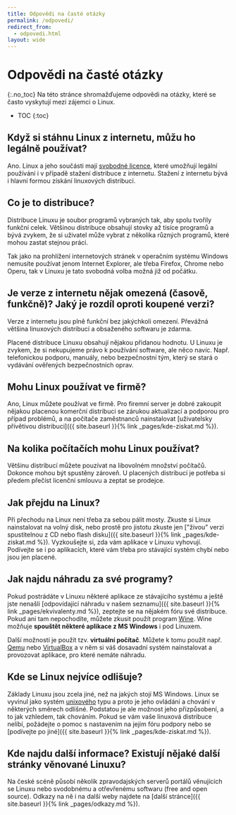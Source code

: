 ```yaml
---
title: Odpovědi na časté otázky
permalink: /odpovedi/
redirect_from:
  - odpovedi.html
layout: wide
---
```

# Odpovědi na časté otázky
{:.no_toc}
Na této stránce shromažďujeme odpovědi na otázky, které se často vyskytují mezi zájemci o Linux.

* TOC
{:toc}

## Když si stáhnu Linux z internetu, můžu ho legálně používat?
Ano. Linux a jeho součásti mají [svobodné licence](https://www.gnu.org/licenses/), které umožňují legální používání i v případě stažení distribuce z internetu. Stažení z internetu bývá i hlavní formou získání linuxových distribucí.

## Co je to distribuce?
Distribuce Linuxu je soubor programů vybraných tak, aby spolu tvořily funkční celek. Většinou distribuce obsahují stovky až tisíce programů a bývá zvykem, že si uživatel může vybrat z několika různých programů, které mohou zastat stejnou práci.

Tak jako na prohlížení internetových stránek v operačním systému Windows nemusíte používat jenom Internet Explorer, ale třeba Firefox, Chrome nebo Operu, tak v Linuxu je tato svobodná volba možná již od počátku.

## Je verze z internetu nějak omezená (časově, funkčně)? Jaký je rozdíl oproti koupené verzi?
Verze z internetu jsou plně funkční bez jakýchkoli omezení. Převážná většina linuxových distribucí a obsaženého softwaru je zdarma.

Placené distribuce Linuxu obsahují nějakou přidanou hodnotu. U Linuxu je zvykem, že si nekupujeme právo k používání software, ale něco navíc. Např. telefonickou podporu, manuály, nebo bezpečnostní tým, který se stará o vydávání ověřených bezpečnostních oprav.

## Mohu Linux používat ve firmě?
Ano, Linux můžete používat ve firmě. Pro firemní server je dobré zakoupit nějakou placenou komerční distribuci se zárukou aktualizací a podporou pro případ problémů, a na počítače zaměstnanců nainstalovat [uživatelsky přívětivou distribuci]({{ site.baseurl }}{% link _pages/kde-ziskat.md %}).

## Na kolika počítačích mohu Linux používat?
Většinu distribucí můžete pouzívat na libovolném množství počítačů. Dokonce mohou být spustěny zároveň. U placených distribucí je potřeba si předem přečíst licenční smlouvu a zeptat se prodejce.

## Jak přejdu na Linux?
Při přechodu na Linux není třeba za sebou pálit mosty. Zkuste si Linux nainstalovat na volný disk, nebo prostě pro jistotu zkuste jen ["živou" verzi spustitelnou z CD nebo flash disku]({{ site.baseurl }}{% link _pages/kde-ziskat.md %}). Vyzkoušejte si, zda vám aplikace v Linuxu vyhovují. Podívejte se i po aplikacích, které vám třeba pro stávající systém chybí nebo jsou jen placené.

## Jak najdu náhradu za své programy?
Pokud postrádáte v Linuxu některé aplikace ze stávajícího systému a ještě jste nenašli [odpovídající náhradu v našem seznamu]({{ site.baseurl }}{% link _pages/ekvivalenty.md %}), zeptejte se na nějakém fóru své distribuce. Pokud ani tam nepochodíte, můžete zkusit použít program [Wine](https://www.winehq.org/). Wine možňuje **spouštět některé aplikace z MS Windows** i pod Linuxem.

Další možností je použít tzv. **virtuální počítač**. Můžete k tomu použít např. [Qemu](https://www.qemu.org/) nebo [VirtualBox](https://www.virtualbox.org/) a v něm si váš dosavadní systém nainstalovat a provozovat aplikace, pro které nemáte náhradu.

## Kde se Linux nejvíce odlišuje?
Základy Linuxu jsou zcela jiné, než na jakých stojí MS Windows. Linux se vyvinul jako systém [unixového](https://cs.wikipedia.org/wiki/Unix) typu a proto je jeho ovládání a chování v některých směrech odlišné. Podstatou je ale možnost jeho přizpůsobení, a to jak vzhledem, tak chováním. Pokud se vám vaše linuxová distribuce nelíbí, požádejte o pomoc s nastavením na jejím fóru podpory nebo se [podívejte po jiné]({{ site.baseurl }}{% link _pages/kde-ziskat.md %}).

## Kde najdu další informace? Existují nějaké další stránky věnované Linuxu?
Na české scéně působí několik zpravodajských serverů portálů věnujících se Linuxu nebo svodobnému a otřevřenému softwaru (free and open source). Odkazy na ně i na další weby najdete na [další stránce]({{ site.baseurl }}{% link _pages/odkazy.md %}).
